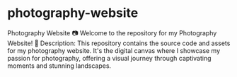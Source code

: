 # photography-website
Photography Website  📷 Welcome to the repository for my Photography Website! 🌟  Description: This repository contains the source code and assets for my photography website. It's the digital canvas where I showcase my passion for photography, offering a visual journey through captivating moments and stunning landscapes. 

